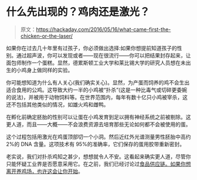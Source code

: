 # 什么先出现的？鸡肉还是激光？

> 原文：<https://hackaday.com/2016/05/16/what-came-first-the-chicken-or-the-laser/>

如果你在过去几十年里有过孩子，你必须做出选择:如果你想提前知道孩子的性别。通过超声波，你可以发现或者——现在很流行——你可以把结果封存起来，让面包师制作一个蛋糕。显然，德累斯顿工业大学和莱比锡大学的研究人员想在未出生的小鸡身上做同样的实验。

你可能想知道为什么有人关心(我们确实关心)。显然，为产蛋而饲养的鸡不会生出适合食用的公鸡。这导致大约一半的小鸡被“扑杀”(这是一种比毒气或切碎更委婉的说法)，并被用于动物饲料等。在世界范围内，每年有数十亿只小鸡被宰杀，这还不包括其他类似的情况，如雄火鸡和雌鸭。

在孵化前确定胚胎的性别可以让蛋在小鸡发育到足以拥有神经系统之前被剔除。这更人道，而且——大概——不会浪费资源去培育那些无论如何都不会被使用的蛋。

这个过程包括用激光在鸡蛋顶部切一个小洞。然后近红外光谱测量男性胚胎中高约 2%的 DNA 含量。这项技术有 95%的准确率，它们保存的蛋用胶带重新密封。

老实说，我们对扑杀鸡知之甚少，想想就令人不安。这看起来确实更人道，尽管你只能怀疑工业界是否愿意采用它。在之前，我们已经讨论过[食品供应链。如果你想离开养鸡场，也许](http://hackaday.com/2015/04/02/we-have-a-problem-food-supply/)[这会让你开始](http://hackaday.com/2016/03/28/start-your-poultry-brood-with-this-diy-egg-incubator/)。